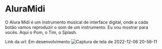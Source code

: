 # AluraMidi
O Alura Midi é um instrumento musical de interface digital, onde a cada botão vamos reproduzir o som de um instrumento. 
Eu vou mostrar para vocês. Aqui o Pom, o Tim, o Splash.

Link da url: Em desenvolvimento
![Captura de tela de 2022-12-06 20-58-11](https://user-images.githubusercontent.com/81722875/206055971-b507111c-208c-4633-b405-847aa738ac46.png)

